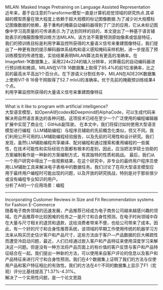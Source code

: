 MILAN: Masked Image Pretraining on Language Assisted Representation   
近年来，基于自注意的Transformer模型一直是计算机视觉领域的研究热点.其卓越的模型质量在很大程度上依赖于超大规模的标记图像数据.为了减少对大规模标记图像数据的依赖，基于重构的掩蔽自动编码器得到了广泛的应用，它从未标记图像中学习高质量的可传递表示.为了达到同样的目的，本文提出了一种基于语言辅助表示的掩蔽图像预训练方法MILAN，该方法不需要预测原始像素或低层特征，我们的预训练目标是利用字幕监控所获得的大量语义信号来重建图像特征，我们提出了一种更有效的提示解码器体系结构和语义感知掩码采样机制，进一步提高了预训练模型的传递性能，实验结果表明MILAN算法具有更高的准确率。在ImageNet-1K数据集上，采用224x224的输入分辨率，对屏蔽后的自动编码器进行预训练和微调，MILAN在ViTB 16数据集上取得了85.4%的前1位准确率，比之前的最高水平高出1个百分点。在下游语义分割任务中，MILAN在ADE20K数据集上使用ViT-B 16骨干网取得了52.7 mIoU的准确率。优于先前的掩蔽预训练结果4个点。    
利用字幕监控所获得的大量语义信号来重建图像特征

-----
What is it like to program with artificial intelligence?   
大型语言模型，如OpenAI的codex和Deepmind的AlphaCode，可以生成代码来解决用自然语言表达的各种问题。这项技术已经在至少一个广泛使用的编程编辑器扩展中实现了商业化：GitHub副驾驶。 在本文中，我们将探讨如何使用大型语言模型进行编程（LLM辅助编程）与程序员辅助的先前概念化类似，但又不同。我们利用公开可用的LLM辅助编程经验报告，以及先前的可用性和设计研究。我们发现，虽然LLM辅助编程共享编译、配对编程和通过搜索和重用编程的一些属性，在技术可能性和实际经验方面都有根本的差别，因此，应当把法学硕士协助的方案编制看作是一种新的方案编制方式，有其独特的性质和挑战。 最后，我们从一个用户研究中得出了一些观察结果，在这个研究中，非专业的最终用户程序员使用LLM辅助工具来解决电子表格中的数据任务。我们讨论了在将大型语言模型应用于最终用户编程时可能出现的问题，以及开放的研究挑战，特别是对于那些很少或没有编程专业知识的用户。    
分析了AI的一个应用场景：编程

----
Incorporating Customer Reviews in Size and Fit Recommendation systems for Fashion E-Commerce    
随着电子商务领域的迅速发展，产品推荐已经成为电子商务公司越来越感兴趣的领域。在产品推荐中比较困难的任务之一是尺寸和合身性预测。在电子时尚领域中存在大量与尺寸相关的退货和退款，这给消费者带来不便，也给公司带来了成本。因此，有一个好的尺寸和合身性推荐系统，该领域的早期工作使用传统的机器学习方法来从购买历史估计客户和产品尺寸，这些方法由于客户—产品数据的巨大稀疏性而遭受冷启动问题，最近，人们已经通过嵌入客户和产品特征来使用深度学习来解决这一问题。但是没有一种方法将产品页面上的有价值的客户反馈与客户和产品特征结合在一起。我们提出一种新的方法，可以使用来自客户评论的信息以及客户和产品特征来进行尺寸和合身性预测。我们在4个数据集上证明了我们的方法与仅使用产品和客户特征相比的有效性。我们的方法在4个不同的数据集上显示了F1（宏观）评分比基线提高了1.37%-4.31%。   
解决了一个实用性问题，是一个论文思路

----
